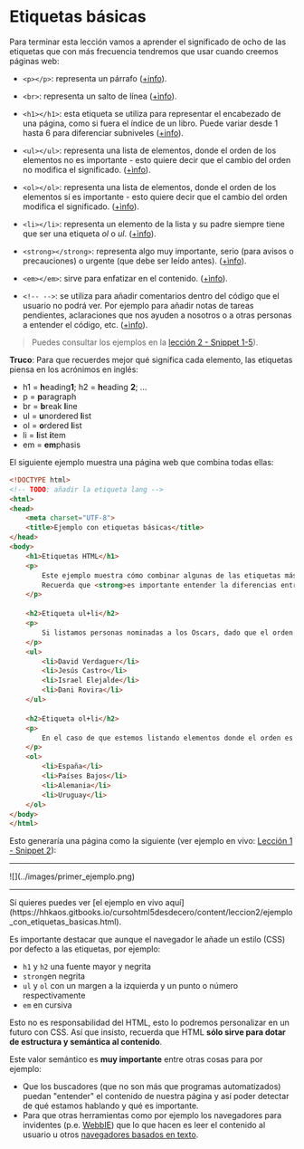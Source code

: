 # Etiquetas básicas

Para terminar esta lección vamos a aprender el significado de ocho de las etiquetas que con más frecuencia tendremos que usar cuando creemos páginas web:

* ```<p></p>```: representa un párrafo ([+info](http://www.w3.org/TR/2014/REC-html5-20141028/grouping-content.html#the-p-element)).

* ```<br>```: representa un salto de línea ([+ìnfo](http://www.w3.org/TR/2014/REC-html5-20141028/grouping-content.html#the-p-element)).


* ```<h1></h1>```: esta etiqueta se utiliza para representar el encabezado de una página, como si fuera el índice de un libro. Puede variar desde 1 hasta 6 para diferenciar subniveles ([+info](http://www.w3.org/TR/2014/REC-html5-20141028/sections.html#the-h1,-h2,-h3,-h4,-h5,-and-h6-elements)).

* ```<ul></ul>```: representa una lista de elementos, donde el orden de los elementos no es importante - esto quiere decir que el cambio del orden no modifica el significado. ([+ìnfo](http://www.w3.org/TR/2014/REC-html5-20141028/grouping-content.html#the-ul-element)).

* ```<ol></ol>```: representa una lista de elementos, donde el orden de los elementos sí es importante - esto quiere decir que el cambio del orden modifica el significado. ([+ìnfo](http://www.w3.org/TR/2014/REC-html5-20141028/grouping-content.html#the-ol-element)).

* ```<li></li>```: representa un elemento de la lista y su padre siempre tiene que ser una etiqueta *ol* o *ul*. ([+ìnfo](http://www.w3.org/TR/2014/REC-html5-20141028/grouping-content.html#the-li-element)).

* ```<strong></strong>```: representa algo muy importante, serio (para avisos o precauciones) o urgente (que debe ser leído antes). ([+ìnfo](http://www.w3.org/TR/2014/REC-html5-20141028/text-level-semantics.html#the-strong-element)).

* ```<em></em>```: sirve para enfatizar en el contenido. ([+ìnfo](http://www.w3.org/TR/2014/REC-html5-20141028/text-level-semantics.html#the-em-element)).

* ```<!-- -->```: se utiliza para añadir comentarios dentro del código que el usuario no podrá ver. Por ejemplo para añadir notas de tareas pendientes, aclaraciones que nos ayuden a nosotros o a otras personas a entender el código, etc.  ([+ìnfo](http://www.w3.org/TR/2014/REC-html5-20141028/syntax.html#comments)).

> Puedes consultar los ejemplos en la [lección 2 - Snippet 1-5](/snippets/html/?lesson=2&snippet=1)).



**Truco**: Para que recuerdes mejor qué significa cada elemento, las etiquetas piensa en los acrónimos en inglés:
* h1 = **h**eading**1**; h2 = **h**eading **2**; ...
* p = **p**aragraph
* br = **b**reak **l**ine
* ul = **u**nordered **l**ist
* ol = **o**rdered **l**ist
* li = **l**ist **i**tem
* em = **em**phasis


El siguiente ejemplo muestra una página web que combina todas ellas:

```html
<!DOCTYPE html>
<!-- TODO: añadir la etiqueta lang -->
<html>
<head>
	<meta charset="UTF-8">
	<title>Ejemplo con etiquetas básicas</title>
</head>
<body>
    <h1>Etiquetas HTML</h1>
    <p>
        Este ejemplo muestra cómo combinar algunas de las etiquetas más básicas de HTML5. <br>
        Recuerda que <strong>es importante entender la diferencias entre ellas</strong>.
    </p>
    
    <h2>Etiqueta ul+li</h2>
    <p>
        Si listamos personas nominadas a los Oscars, dado que el orden no altera el significado, debemos usar <em>ul</em>. 
    </p>
    <ul>
        <li>David Verdaguer</li>
        <li>Jesús Castro</li>
        <li>Israel Elejalde</li>
        <li>Dani Rovira</li>
    </ul>
    
    <h2>Etiqueta ol+li</h2>
    <p>
        En el caso de que estemos listando elementos donde el orden es importante, como por ejemplo la clasificación de un mundial de fútbol, debemos usar <em>ol</em>.
    </p>
    <ol>	 
        <li>España</li>
        <li>Países Bajos</li>
        <li>Alemania</li>
        <li>Uruguay</li>
    </ol>
</body>
</html>
```

Esto generaría una página como la siguiente (ver ejemplo en vivo: [Lección 1 - Snippet 2](/snippets/html/?lesson=1&snippet=2)):
<hr>
![](../images/primer_ejemplo.png)
<hr>
Si quieres puedes ver [el ejemplo en vivo aquí](https://hhkaos.gitbooks.io/cursohtml5desdecero/content/leccion2/ejemplo_con_etiquetas_basicas.html).

Es importante destacar que aunque el navegador le añade un estilo (CSS) por defecto a las etiquetas, por ejemplo:
* ```h1``` y ```h2``` una fuente mayor y negrita
* ```strong```en negrita
* ```ul``` y ```ol``` con un margen a la izquierda y un punto o número respectivamente
* ```em``` en cursiva

Esto no es responsabilidad del HTML, esto lo podremos personalizar en un futuro con CSS. Así que insisto, recuerda que HTML **sólo sirve para dotar de estructura y semántica al contenido**.

Este valor semántico es **muy importante** entre otras cosas para por ejemplo:
* Que los buscadores (que no son más que programas automatizados) puedan "entender" el contenido de nuestra página y así poder detectar de qué estamos hablando y qué es importante.
* Para que otras herramientas como por ejemplo los navegadores para invidentes (p.e. [WebbIE](http://www.webbie.org.uk/es/)) que lo que hacen es leer el contenido al usuario u otros [navegadores basados en texto](https://es.wikipedia.org/wiki/Navegador_web#Navegadores_web_basados_en_texto).